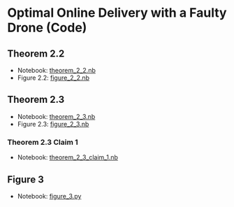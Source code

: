 # Optimal Online Delivery with a Faulty Drone (Code)

## Theorem 2.2
- Notebook: [theorem_2_2.nb](./theorem_2.2.nb)
- Figure 2.2: [figure_2_2.nb](./figure_2.2.nb)

## Theorem 2.3
- Notebook: [theorem_2_3.nb](./theorem_2.3.nb)
- Figure 2.3: [figure_2_3.nb](./figure_2.3.nb)

### Theorem 2.3 Claim 1
- Notebook: [theorem_2_3_claim_1.nb](./theorem_2.3_claim_1.nb)

## Figure 3
- Notebook: [figure_3.py](./figure_3.py)